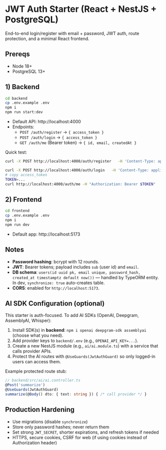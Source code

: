 # JWT Auth Starter (React + NestJS + PostgreSQL)

End-to-end login/register with email + password, JWT auth, route protection, and a minimal React frontend.

## Prereqs
- Node 18+
- PostgreSQL 13+

## 1) Backend
```bash
cd backend
cp .env.example .env
npm i
npm run start:dev
```
- Default API: http://localhost:4000
- Endpoints:
  - `POST /auth/register` → `{ access_token }`
  - `POST /auth/login` → `{ access_token }`
  - `GET /auth/me` (Bearer token) → `{ id, email, createdAt }`

Quick test:
```bash
curl -X POST http://localhost:4000/auth/register   -H 'Content-Type: application/json'   -d '{"email":"a@b.com","password":"password123"}'

curl -X POST http://localhost:4000/auth/login   -H 'Content-Type: application/json'   -d '{"email":"a@b.com","password":"password123"}'
# copy access_token
TOKEN=... 
curl http://localhost:4000/auth/me -H "Authorization: Bearer $TOKEN"
```

## 2) Frontend
```bash
cd frontend
cp .env.example .env
npm i
npm run dev
```
- Default app: http://localhost:5173

## Notes
- **Password hashing**: bcrypt with 12 rounds.
- **JWT**: Bearer tokens; payload includes `sub` (user id) and `email`.
- **DB schema**: `users(id uuid pk, email unique, password_hash, created_at timestamptz default now())` — handled by TypeORM entity. In dev, `synchronize: true` auto-creates table.
- **CORS**: enabled for `http://localhost:5173`.

## AI SDK Configuration (optional)
This starter is auth-focused. To add AI SDKs (OpenAI, Deepgram, AssemblyAI, Whisper):
1. Install SDK(s) in **backend**: `npm i openai deepgram-sdk assemblyai` (choose what you need).
2. Add provider keys to `backend/.env` (e.g., `OPENAI_API_KEY=...`).
3. Create a new NestJS module (e.g., `ai/ai.module.ts`) with a service that calls provider APIs.
4. Protect the AI routes with `@UseGuards(JwtAuthGuard)` so only logged-in users can access them.

Example protected route stub:
```ts
// backend/src/ai/ai.controller.ts
@Post('summarize')
@UseGuards(JwtAuthGuard)
summarize(@Body() dto: { text: string }) { /* call provider */ }
```

## Production Hardening
- Use migrations (disable `synchronize`)
- Store only password hashes; never return them
- Set strong `JWT_SECRET`, shorter expirations, and refresh tokens if needed
- HTTPS, secure cookies, CSRF for web (if using cookies instead of Authorization header)
